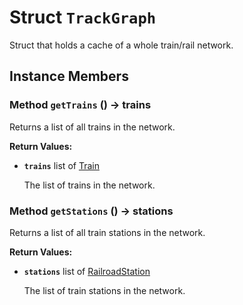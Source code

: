 # Struct <code>TrackGraph</code>

Struct that holds a cache of a whole train/rail network.
## Instance Members
### Method <code>getTrains</code> () → trains
Returns a list of all trains in the network.

<b>Return Values:</b>

- <code><b>trains</b></code> list of <a href="../classes/Train.md">Train</a>

  The list of trains in the network.
### Method <code>getStations</code> () → stations
Returns a list of all train stations in the network.

<b>Return Values:</b>

- <code><b>stations</b></code> list of <a href="../classes/RailroadStation.md">RailroadStation</a>

  The list of train stations in the network.